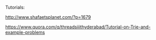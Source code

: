 Tutorials:

http://www.shafaetsplanet.com/?p=1679

https://www.quora.com/q/threadsiiithyderabad/Tutorial-on-Trie-and-example-problems